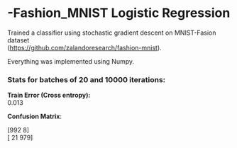 # -Fashion_MNIST Logistic Regression

Trained a classifier using stochastic gradient descent on MNIST-Fasion dataset<br/>
(https://github.com/zalandoresearch/fashion-mnist).

Everything was implemented using Numpy.

### Stats for batches of 20 and 10000 iterations:

__Train Error (Cross entropy):__ <br/>
0.013

__Confusion Matrix__:

[992   8]<br/>
[ 21 979]
